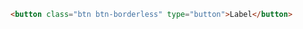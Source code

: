 ```html //DesignSystem version 2023
<button class="btn btn-borderless" type="button">Label</button>
```